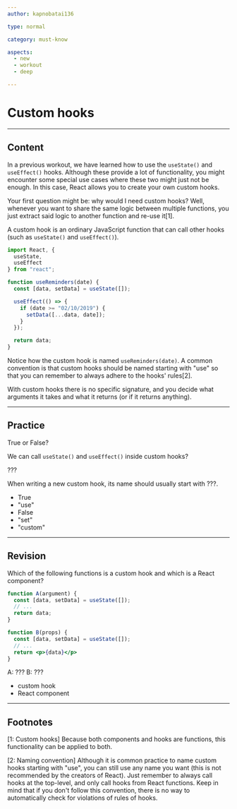 ```yaml
---
author: kapnobatai136

type: normal

category: must-know

aspects:
  - new
  - workout
  - deep

---
```


# Custom hooks

---
## Content

In a previous workout, we have learned how to use the `useState()` and `useEffect()` hooks. Although these provide a lot of functionality, you might encounter some special use cases where these two might just not be enough. In this case, React allows you to create your own custom hooks.

Your first question might be: why would I need custom hooks? Well, whenever you want to share the same logic between multiple functions, you just extract said logic to another function and re-use it[1].

A custom hook is an ordinary JavaScript function that can call other hooks (such as `useState()` and `useEffect()`).

```js
import React, {
  useState,
  useEffect
} from "react";

function useReminders(date) {
  const [data, setData] = useState([]);

  useEffect(() => {
    if (date >= "02/10/2019") {
      setData([...data, date]);
    }
  });

  return data;
}
```

Notice how the custom hook is named `useReminders(date)`. A common convention is that custom hooks should be named starting with "use" so that you can remember to always adhere to the hooks' rules[2].

With custom hooks there is no specific signature, and you decide what arguments it takes and what it returns (or if it returns anything).

---
## Practice

True or False?

We can call `useState()` and `useEffect()` inside custom hooks?

???

When writing a new custom hook, its name should usually start with ???.

* True
* "use"
* False
* "set"
* "custom"

---
## Revision

Which of the following functions is a custom hook and which is a React component?

```jsx
function A(argument) {
  const [data, setData] = useState([]);
  // ...
  return data;
}

function B(props) {
  const [data, setData] = useState([]);
  // ...
  return <p>{data}</p>
}
```

A: ???
B: ???

* custom hook
* React component

---
## Footnotes

[1: Custom hooks]
Because both components and hooks are functions, this functionality can be applied to both.

[2: Naming convention]
Although it is common practice to name custom hooks starting with "use", you can still use any name you want (this is not recommended by the creators of React). Just remember to always call hooks at the top-level, and only call hooks from React functions. Keep in mind that if you don't follow this convention, there is no way to automatically check for violations of rules of hooks.